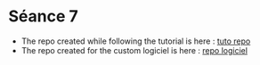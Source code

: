 # Séance 7

- The repo created while following the tutorial is here : [tuto repo](https://github.com/eavivanco/rtd-socle)
- The repo created for the custom logiciel is here : [repo logiciel](https://github.com/eavivanco/logiciel-socle-rtd.git)



